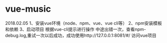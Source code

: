 # vue-music

2018.02.05
1、安装vue环境（node、npm、vue、vue cli等）
2、npm安装模板和依赖
3、启动项目
根据vue-cli提示进行操作
中途出错一次，查看npm-debug.log,重试一次以后成功，成功使用http://127.0.0.1:8081/#/ 访问vue项目


